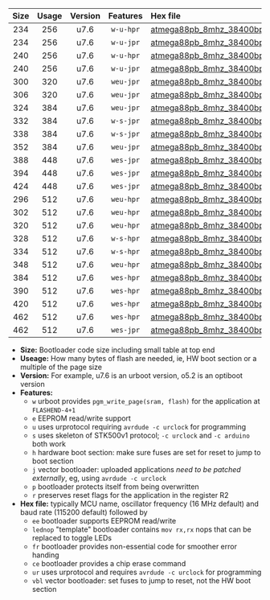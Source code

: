 |Size|Usage|Version|Features|Hex file|
|:-:|:-:|:-:|:-:|:--|
|234|256|u7.6|`w-u-hpr`|[atmega88pb_8mhz_38400bps_ur.hex](https://raw.githubusercontent.com/stefanrueger/urboot/main/atmega88pb_8mhz_38400bps_ur.hex)|
|234|256|u7.6|`w-u-jpr`|[atmega88pb_8mhz_38400bps_ur_vbl.hex](https://raw.githubusercontent.com/stefanrueger/urboot/main/atmega88pb_8mhz_38400bps_ur_vbl.hex)|
|240|256|u7.6|`w-u-hpr`|[atmega88pb_8mhz_38400bps_lednop_ur.hex](https://raw.githubusercontent.com/stefanrueger/urboot/main/atmega88pb_8mhz_38400bps_lednop_ur.hex)|
|240|256|u7.6|`w-u-jpr`|[atmega88pb_8mhz_38400bps_lednop_ur_vbl.hex](https://raw.githubusercontent.com/stefanrueger/urboot/main/atmega88pb_8mhz_38400bps_lednop_ur_vbl.hex)|
|300|320|u7.6|`weu-jpr`|[atmega88pb_8mhz_38400bps_ee_ur_vbl.hex](https://raw.githubusercontent.com/stefanrueger/urboot/main/atmega88pb_8mhz_38400bps_ee_ur_vbl.hex)|
|306|320|u7.6|`weu-jpr`|[atmega88pb_8mhz_38400bps_ee_lednop_ur_vbl.hex](https://raw.githubusercontent.com/stefanrueger/urboot/main/atmega88pb_8mhz_38400bps_ee_lednop_ur_vbl.hex)|
|324|384|u7.6|`weu-jpr`|[atmega88pb_8mhz_38400bps_ee_lednop_fr_ur_vbl.hex](https://raw.githubusercontent.com/stefanrueger/urboot/main/atmega88pb_8mhz_38400bps_ee_lednop_fr_ur_vbl.hex)|
|332|384|u7.6|`w-s-jpr`|[atmega88pb_8mhz_38400bps_vbl.hex](https://raw.githubusercontent.com/stefanrueger/urboot/main/atmega88pb_8mhz_38400bps_vbl.hex)|
|338|384|u7.6|`w-s-jpr`|[atmega88pb_8mhz_38400bps_lednop_vbl.hex](https://raw.githubusercontent.com/stefanrueger/urboot/main/atmega88pb_8mhz_38400bps_lednop_vbl.hex)|
|352|384|u7.6|`weu-jpr`|[atmega88pb_8mhz_38400bps_ee_lednop_fr_ce_ur_vbl.hex](https://raw.githubusercontent.com/stefanrueger/urboot/main/atmega88pb_8mhz_38400bps_ee_lednop_fr_ce_ur_vbl.hex)|
|388|448|u7.6|`wes-jpr`|[atmega88pb_8mhz_38400bps_ee_vbl.hex](https://raw.githubusercontent.com/stefanrueger/urboot/main/atmega88pb_8mhz_38400bps_ee_vbl.hex)|
|394|448|u7.6|`wes-jpr`|[atmega88pb_8mhz_38400bps_ee_lednop_vbl.hex](https://raw.githubusercontent.com/stefanrueger/urboot/main/atmega88pb_8mhz_38400bps_ee_lednop_vbl.hex)|
|424|448|u7.6|`wes-jpr`|[atmega88pb_8mhz_38400bps_ee_lednop_fr_vbl.hex](https://raw.githubusercontent.com/stefanrueger/urboot/main/atmega88pb_8mhz_38400bps_ee_lednop_fr_vbl.hex)|
|296|512|u7.6|`weu-hpr`|[atmega88pb_8mhz_38400bps_ee_ur.hex](https://raw.githubusercontent.com/stefanrueger/urboot/main/atmega88pb_8mhz_38400bps_ee_ur.hex)|
|302|512|u7.6|`weu-hpr`|[atmega88pb_8mhz_38400bps_ee_lednop_ur.hex](https://raw.githubusercontent.com/stefanrueger/urboot/main/atmega88pb_8mhz_38400bps_ee_lednop_ur.hex)|
|320|512|u7.6|`weu-hpr`|[atmega88pb_8mhz_38400bps_ee_lednop_fr_ur.hex](https://raw.githubusercontent.com/stefanrueger/urboot/main/atmega88pb_8mhz_38400bps_ee_lednop_fr_ur.hex)|
|328|512|u7.6|`w-s-hpr`|[atmega88pb_8mhz_38400bps.hex](https://raw.githubusercontent.com/stefanrueger/urboot/main/atmega88pb_8mhz_38400bps.hex)|
|334|512|u7.6|`w-s-hpr`|[atmega88pb_8mhz_38400bps_lednop.hex](https://raw.githubusercontent.com/stefanrueger/urboot/main/atmega88pb_8mhz_38400bps_lednop.hex)|
|348|512|u7.6|`weu-hpr`|[atmega88pb_8mhz_38400bps_ee_lednop_fr_ce_ur.hex](https://raw.githubusercontent.com/stefanrueger/urboot/main/atmega88pb_8mhz_38400bps_ee_lednop_fr_ce_ur.hex)|
|384|512|u7.6|`wes-hpr`|[atmega88pb_8mhz_38400bps_ee.hex](https://raw.githubusercontent.com/stefanrueger/urboot/main/atmega88pb_8mhz_38400bps_ee.hex)|
|390|512|u7.6|`wes-hpr`|[atmega88pb_8mhz_38400bps_ee_lednop.hex](https://raw.githubusercontent.com/stefanrueger/urboot/main/atmega88pb_8mhz_38400bps_ee_lednop.hex)|
|420|512|u7.6|`wes-hpr`|[atmega88pb_8mhz_38400bps_ee_lednop_fr.hex](https://raw.githubusercontent.com/stefanrueger/urboot/main/atmega88pb_8mhz_38400bps_ee_lednop_fr.hex)|
|462|512|u7.6|`wes-hpr`|[atmega88pb_8mhz_38400bps_ee_lednop_fr_ce.hex](https://raw.githubusercontent.com/stefanrueger/urboot/main/atmega88pb_8mhz_38400bps_ee_lednop_fr_ce.hex)|
|462|512|u7.6|`wes-jpr`|[atmega88pb_8mhz_38400bps_ee_lednop_fr_ce_vbl.hex](https://raw.githubusercontent.com/stefanrueger/urboot/main/atmega88pb_8mhz_38400bps_ee_lednop_fr_ce_vbl.hex)|

- **Size:** Bootloader code size including small table at top end
- **Useage:** How many bytes of flash are needed, ie, HW boot section or a multiple of the page size
- **Version:** For example, u7.6 is an urboot version, o5.2 is an optiboot version
- **Features:**
  + `w` urboot provides `pgm_write_page(sram, flash)` for the application at `FLASHEND-4+1`
  + `e` EEPROM read/write support
  + `u` uses urprotocol requiring `avrdude -c urclock` for programming
  + `s` uses skeleton of STK500v1 protocol; `-c urclock` and `-c arduino` both work
  + `h` hardware boot section: make sure fuses are set for reset to jump to boot section
  + `j` vector bootloader: uploaded applications *need to be patched externally*, eg, using `avrdude -c urclock`
  + `p` bootloader protects itself from being overwritten
  + `r` preserves reset flags for the application in the register R2
- **Hex file:** typically MCU name, oscillator frequency (16 MHz default) and baud rate (115200 default) followed by
  + `ee` bootloader supports EEPROM read/write
  + `lednop` "template" bootloader contains `mov rx,rx` nops that can be replaced to toggle LEDs
  + `fr` bootloader provides non-essential code for smoother error handing
  + `ce` bootloader provides a chip erase command
  + `ur` uses urprotocol and requires `avrdude -c urclock` for programming
  + `vbl` vector bootloader: set fuses to jump to reset, not the HW boot section
